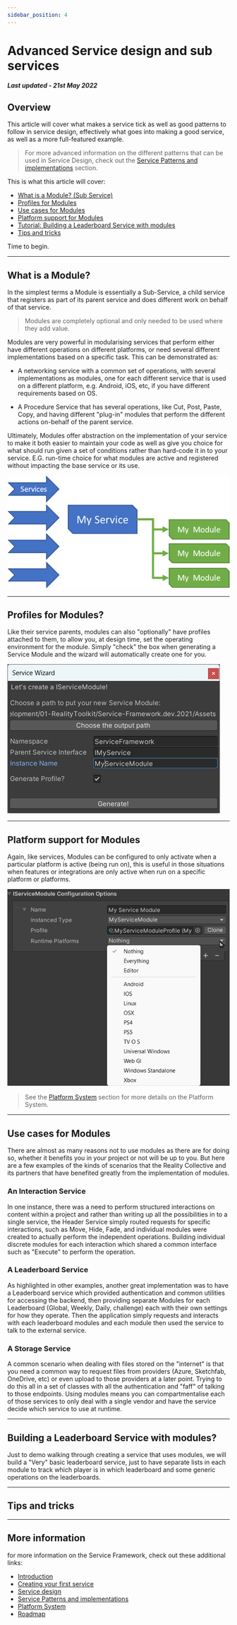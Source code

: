 ```yaml
---
sidebar_position: 4
---
```


# Advanced Service design and sub services

***Last updated - 21st May 2022***

## Overview

This article will cover what makes a service tick as well as good patterns to follow in service design, effectively what goes into making a good service, as well as a more full-featured example.

> For more advanced information on the different patterns that can be used in Service Design, check out the [Service Patterns and implementations](./05_service_patterns.md) section.

This is what this article will cover:

* [What is a Module? (Sub Service)](#what-is-a-module)
* [Profiles for Modules](#profiles-for-modules)
* [Use cases for Modules](#use-cases-for-modules)
* [Platform support for Modules](#platform-support-for-module)
* [Tutorial: Building a Leaderboard Service with modules](#building-a-leaderboard-service-with-modules)
* [Tips and tricks](#tips-and-tricks)

Time to begin.

---

## What is a Module?

In the simplest terms a Module is essentially a Sub-Service, a child service that registers as part of its parent service and does different work on behalf of that service.

> Modules are completely optional and only needed to be used where they add value.  

Modules are very powerful in modularising services that perform either have different operations on different platforms, or need several different implementations based on a specific task. This can be demonstrated as:

* A networking service with a common set of operations, with several implementations as modules, one for each different service that is used on a different platform, e.g. Android, iOS, etc, if you have different requirements based on OS.

* A Procedure Service that has several operations, like Cut, Post, Paste, Copy, and having different "plug-in" modules that perform the different actions on-behalf of the parent service.

Ultimately, Modules offer abstraction on the implementation of your service to make it both easier to maintain your code as well as give you choice for what should run given a set of conditions rather than hard-code it in to your service. E.G. run-time choice for what modules are active and registered without impacting the base service or its use.

![Services and Modules relationship](./images/04_03_ServicesAndModules.png)

---

## Profiles for Modules?

Like their service parents, modules can also "optionally" have profiles attached to them, to allow you, at design time, set the operating environment for the module.
Simply "check" the box when generating a Service Module and the wizard will automatically create one for you.

![Service Wizard generating a Module](./images/04_01_ServiceWizardModule.png)


---

## Platform support for Modules

Again, like services, Modules can be configured to only activate when a particular platform is active (being run on), this is useful in those situations when features or integrations are only active when run on a specific platform or platforms.

![Module Runtime Platform selector](./images/04_02_ModulePlatformSelector.png)

> See the [Platform System](./06_platform_system.md) section for more details on the Platform System.

---

## Use cases for Modules

There are almost as many reasons not to use modules as there are for doing so, whether it benefits you in your project or not will be up to you.  But here are a few examples of the kinds of scenarios that the Reality Collective and its partners that have benefited greatly from the implementation of modules.

### An Interaction Service

In one instance, there was a need to perform structured interactions on content within a project and rather than writing up all the possibilities in to a single service, the Header Service simply routed requests for specific interactions, such as Move, Hide, Fade, and individual modules were created to actually perform the independent operations.
Building individual discrete modules for each interaction which shared a common interface such as "Execute" to perform the operation.

### A Leaderboard Service

As highlighted in other examples, another great implementation was to have a Leaderboard service which provided authentication and common utilities for accessing the backend, then providing separate Modules for each Leaderboard (Global, Weekly, Daily, challenge) each with their own settings for how they operate.  Then the application simply requests and interacts with each leaderboard modules and each module then used the service to talk to the external service.

### A Storage Service

A common scenario when dealing with files stored on the "internet" is that you need a common way to request files from providers (Azure, Sketchfab, OneDrive, etc) or even upload to those providers at a later point.  Trying to do this all in a set of classes with all the authentication and "faff" of talking to those endpoints.  Using modules means you can compartmentalise each of those services to only deal with a single vendor and have the service decide which service to use at runtime.

---

## Building a Leaderboard Service with modules?

Just to demo walking through creating a service that uses modules, we will build a "Very" basic leaderboard service, just to have separate lists in each module to track which player is in which leaderboard and some generic operations on the leaderboards.

<tbc>

---

## Tips and tricks


---

## More information

for more information on the Service Framework, check out these additional links:

* [Introduction](./01_introduction.md)
* [Creating your first service](./02_getting_started.md)
* [Service design](./03_service_design.md)
* [Service Patterns and implementations](./05_service_patterns.md)
* [Platform System](./06_platform_system.md)
* [Roadmap](./07_roadmap.md)
